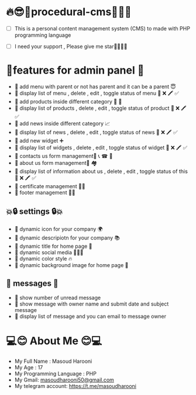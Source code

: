 # 🔥:sunglasses:🚀procedural-cms🚀:sunglasses:🔥
 - [ ] This is a personal content management system (CMS) to made with PHP programming language 
 - [ ] I need your support , Please give me star🙏💖💖💖


# 📝features for admin panel 📝
- 📌 add menu with parent or not has parent and it can be a parent 😇
- 📌 display list of menu , delete , edit , toggle status of menu 📜 ❌ 🖍 ✅
- 📌 add products inside different category 🚚 🍱
- 📌 display list of products , delete , edit , toggle status of product 📜 ❌ 🖍 ✅
- 📌 add news inside different category 📈
- 📌 display list of news , delete , edit , toggle status of news 📜 ❌ 🖍 ✅
- 📌 add new widget ➕
- 📌 display list of widgets , delete , edit , toggle status of widget 📜 ❌ 🖍 ✅
- 📌 contacts us form management👥 📞 ☎ 📲
- 📌 about us form management🧮 🏘
- 📌 display list of information about us , delete , edit , toggle status of this 📜 ❌ 🖍 ✅
- 📌 certificate management 🧾🎈
- 📌 footer management 👣😆

## 💥🔒️ settings 🔒️💥
- 📌 dynamic icon for your company :earth_africa:
- 📌 dynamic descripiotn for your company :books:
- 📌 dynamic title for home page :bookmark_tabs:
- 📌 dynamic social media 📸✨🎉
- 📌 dynamic color style 🔥
- 📌 dynamic background image for home page 📸

## 📲 messages 📲
- 📌 show number of unread message
- 📌 show message with owner name and submit date and subject message
- 📌 display list of message and you can email to message owner


# 💻😊 About Me 😊💻

- My Full Name : Masoud Harooni
- My Age : 17
- My Programming Language : PHP
- My Gmail: masoudharooni50@gmail.com
- My telegram account: https://t.me/masoudharooni
